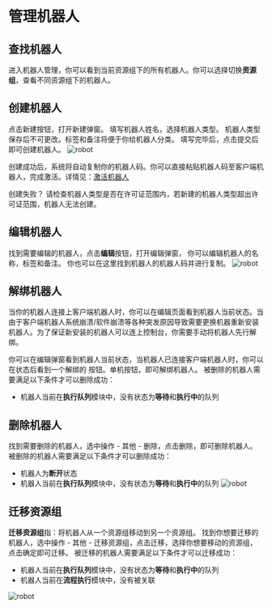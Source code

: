 # 管理机器人
## 查找机器人
进入机器人管理，你可以看到当前资源组下的所有机器人。你可以选择切换**资源组**，查看不同资源组下的机器人。

## 创建机器人
点击新建按钮，打开新建弹窗。
填写机器人姓名，选择机器人类型。
机器人类型保存后不可更改。标签和备注将便于你给机器人分类。
填写完毕后，点击提交后即可创建机器人。
 ![robot](https://docimages.blob.core.chinacloudapi.cn/images/Console/robot/addrobot.png)

 创建成功后，系统将自动复制你的机器人码。你可以直接粘贴机器人码至客户端机器人，完成激活。详情见：[激活机器人](../../Robot/license.md)


创建失败？ 请检查机器人类型是否在许可证范围内，若新建的机器人类型超出许可证范围，机器人无法创建。

## 编辑机器人
找到需要编辑的机器人，点击**编辑**按钮，打开编辑弹窗，
你可以编辑机器人的名称，标签和备注。
你也可以在这里找到机器人的机器人码并进行复制。
 ![robot](https://docimages.blob.core.chinacloudapi.cn/images/Console/robot/editrobot.png)


## 解绑机器人
当你的机器人连接上客户端机器人时，你可以在编辑页面看到机器人当前状态。当由于客户端机器人系统崩溃/软件崩溃等各种突发原因导致需要更换机器重新安装机器人。为了保证新安装的机器人可以连上控制台，你需要手动将机器人先行解绑。

你可以在编辑弹窗看到机器人当前状态，当机器人已连接客户端机器人时，你可以在状态后看到一个解绑的
按钮。单机按钮，即可解绑机器人。
被删除的机器人需要满足以下条件才可以删除成功：
- 机器人当前在**执行队列**模块中，没有状态为**等待**和**执行中**的队列

## 删除机器人
找到需要删除的机器人，选中操作 - 其他 - 删除，点击删除，即可删除机器人。
被删除的机器人需要满足以下条件才可以删除成功：
 - 机器人为**断开**状态
 - 机器人当前在**执行队列**模块中，没有状态为**等待**和**执行中**的队列
  ![robot](https://docimages.blob.core.chinacloudapi.cn/images/Console/robot/deleterobot.png)

## 迁移资源组
**迁移资源组**指：将机器人从一个资源组移动到另一个资源组。
找到你想要迁移的机器人，选中操作 - 其他 - 迁移资源组，点击迁移，选择你想要移动的资源组，点击确定即可迁移。
被迁移的机器人需要满足以下条件才可以迁移成功：
 - 机器人当前在**执行队列**模块中，没有状态为**等待**和**执行中**的队列
 - 机器人当前在**流程执行**模块中，没有被关联
 
  ![robot](https://docimages.blob.core.chinacloudapi.cn/images/Console/robot/changerobotgroup.png)